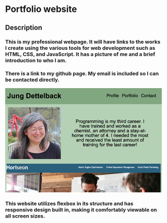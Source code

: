 # Portfolio website

## Description
### This is my professional webpage.  It will have links to the works I create using the various tools for web development such as HTML, CSS, and JavaScript.  It has a picture of me and a brief introduction to who I am. 


### There is a link to my github page.  My email is included so I can be contacted directly.

![screenshot](https://raw.githubusercontent.com/jdettelback/portfolio/main/Assets/portfolioscreenshot.png)

### This website utilizes flexbox in its structure and has responsive design built in, making it comfortably viewable on all screen sizes.
